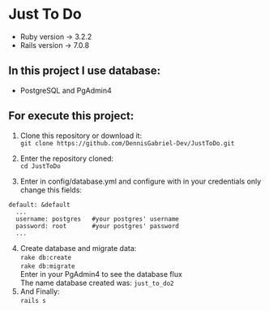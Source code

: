 # Just To Do 
* Ruby version -> 3.2.2
* Rails version -> 7.0.8

## In this project I use database:
* PostgreSQL and PgAdmin4

## For execute this project:
1. Clone this repository or download it:<br>
    ```git clone https://github.com/DennisGabriel-Dev/JustToDo.git```

2. Enter the repository cloned:<br>
    ```cd JustToDo```
3. Enter in config/database.yml and configure with in your credentials
only change this fields: <br>
```
default: &default
  ...
  username: postgres   #your postgres' username
  password: root       #your postgres' password
  ...
```
4. Create database and migrate data:<br>
    ```rake db:create```<br>
    ```rake db:migrate```<br>
    Enter in your PgAdmin4 to see the database flux <br>
    The name database created was: `just_to_do2`
5. And Finally: <br>
  ```rails s```